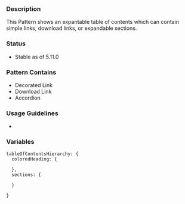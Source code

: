 ### Description
This Pattern shows an expantable table of contents which can contain simple links, download links, or expandable sections.

### Status
* Stable as of 5.11.0

### Pattern Contains
* Decorated Link
* Download Link
* Accordion

### Usage Guidelines
*

### Variables
~~~
tableOfContentsHierarchy: {
  coloredHeading: {

  },
  sections: {

  }

}
~~~
